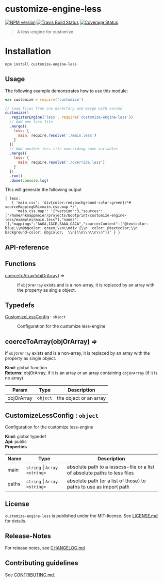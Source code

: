 # customize-engine-less 

[![NPM version](https://badge.fury.io/js/customize-engine-less.svg)](http://badge.fury.io/js/customize-engine-less)
[![Travis Build Status](https://travis-ci.org/bootprint/customize-engine-less.svg?branch=master)](https://travis-ci.org/bootprint/customize-engine-less)
[![Coverage Status](https://img.shields.io/coveralls/bootprint/customize-engine-less.svg)](https://coveralls.io/r/bootprint/customize-engine-less)


> A less-engine for customize


# Installation

```
npm install customize-engine-less
```

 
## Usage

The following example demonstrates how to use this module:

```js
var customize = require('customize')

// Load files from one directory and merge with second
customize()
  .registerEngine('less', require('customize-engine-less'))
  // Add one less file
  .merge({
    less: {
      main: require.resolve('./main.less')
    }
  })
  // Add another less file overriding some variables
  .merge({
    less: {
      main: require.resolve('./override.less')
    }
  })
  .run()
  .done(console.log)
```

This will generate the following output

```
{ less: 
   { 'main.css': 'div{color:red;background-color:green}/*# sourceMappingURL=main.css.map */',
     'main.css.map': '{"version":3,"sources":["/home/nknappmeier/projects/bootprint/customize-engine-less/examples/main.less"],"names":[],"mappings":"AAGA,IACE,SAAA,CACA","sourcesContent":["@textcolor: blue;\\n@bgcolor: green;\\n\\ndiv {\\n  color: @textcolor;\\n  background-color: @bgcolor;  \\n}\\n\\n\\n\\n"]}' } }
```

##  API-reference

## Functions

<dl>
<dt><a href="#coerceToArray">coerceToArray(objOrArray)</a> ⇒</dt>
<dd><p>If <code>objOrArray</code> exists and is a non-array, it is replaced by
an array with the property as single object.</p>
</dd>
</dl>

## Typedefs

<dl>
<dt><a href="#CustomizeLessConfig">CustomizeLessConfig</a> : <code>object</code></dt>
<dd><p>Configuration for the customize less-engine</p>
</dd>
</dl>

<a name="coerceToArray"></a>

## coerceToArray(objOrArray) ⇒
If `objOrArray` exists and is a non-array, it is replaced by
an array with the property as single object.

**Kind**: global function  
**Returns**: objOrArray, if it is an array or an array containing `objOrArray` (if it is no array)  

| Param | Type | Description |
| --- | --- | --- |
| objOrArray | <code>object</code> | the object or an array |

<a name="CustomizeLessConfig"></a>

## CustomizeLessConfig : <code>object</code>
Configuration for the customize less-engine

**Kind**: global typedef  
**Api**: public  
**Properties**

| Name | Type | Description |
| --- | --- | --- |
| main | <code>string</code> &#124; <code>Array.&lt;string&gt;</code> | absolute path to a lesscss-file or a list of absolute paths to less files |
| paths | <code>string</code> &#124; <code>Array.&lt;string&gt;</code> | absolute path (or a list of those) to paths to use as import path |




## License

`customize-engine-less` is published under the MIT-license. 
See [LICENSE.md](LICENSE.md) for details.

## Release-Notes
 
For release notes, see [CHANGELOG.md](CHANGELOG.md)
 
## Contributing guidelines

See [CONTRIBUTING.md](CONTRIBUTING.md).